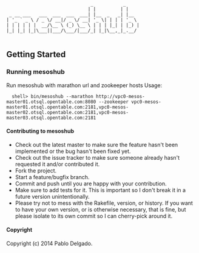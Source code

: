 ```
                               _           _     
                              | |         | |    
 _ __ ___   ___  ___  ___  ___| |__  _   _| |__  
| '_ ` _ \ / _ \/ __|/ _ \/ __| '_ \| | | | '_ \ 
| | | | | |  __/\__ \ (_) \__ \ | | | |_| | |_) |
|_| |_| |_|\___||___/\___/|___/_| |_|\__,_|_.__/ 
                                                
```

## Getting Started

### Running mesoshub
Run mesoshub with marathon url and zookeeper hosts
Usage:

      shell> bin/mesoshub --marathon http://vpc0-mesos-master01.otsql.opentable.com:8080 --zookeeper vpc0-mesos-master01.otsql.opentable.com:2181,vpc0-mesos-master02.otsql.opentable.com:2181,vpc0-mesos-master03.otsql.opentable.com:2181


#### Contributing to mesoshub

* Check out the latest master to make sure the feature hasn't been implemented or the bug hasn't been fixed yet.
* Check out the issue tracker to make sure someone already hasn't requested it and/or contributed it.
* Fork the project.
* Start a feature/bugfix branch.
* Commit and push until you are happy with your contribution.
* Make sure to add tests for it. This is important so I don't break it in a future version unintentionally.
* Please try not to mess with the Rakefile, version, or history. If you want to have your own version, or is otherwise necessary, that is fine, but please isolate to its own commit so I can cherry-pick around it.

#### Copyright

Copyright (c) 2014 Pablo Delgado.

